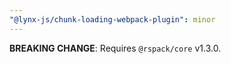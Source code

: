 ```yaml
---
"@lynx-js/chunk-loading-webpack-plugin": minor
---
```


**BREAKING CHANGE**: Requires `@rspack/core` v1.3.0.
